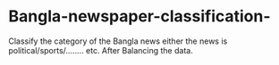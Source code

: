 # Bangla-newspaper-classification-
Classify the category of the Bangla news either the news is political/sports/........ etc. After Balancing the data. 
